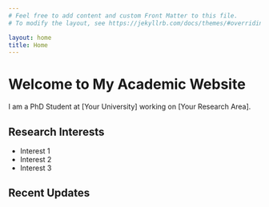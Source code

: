 ```yaml
---
# Feel free to add content and custom Front Matter to this file.
# To modify the layout, see https://jekyllrb.com/docs/themes/#overriding-theme-defaults

layout: home
title: Home
---
```


# Welcome to My Academic Website

I am a PhD Student at [Your University] working on [Your Research Area].

## Research Interests
- Interest 1
- Interest 2
- Interest 3

## Recent Updates
